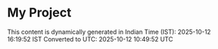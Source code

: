 # My Project

This content is dynamically generated in Indian Time (IST): 2025-10-12 16:19:52 IST
Converted to UTC: 2025-10-12 10:49:52 UTC
